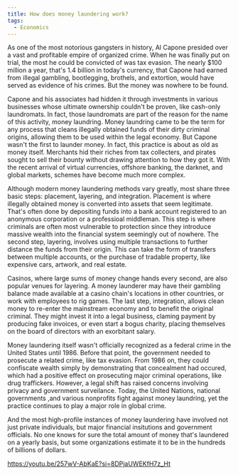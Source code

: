 ```yaml
---
title: How does money laundering work?
tags:
  - Economics
---
```


As one of the most notorious gangsters in history, Al Capone presided over a vast and profitable empire of organized crime. When he was finally put on trial, the most he could be convicted of was tax evasion. The nearly $100 million a year, that's 1.4 billion in today's currency, that Capone had earned from illegal gambling, bootlegging, brothels, and extortion, would have served as evidence of his crimes. But the money was nowhere to be found.

Capone and his associates had hidden it through investments in various businesses whose ultimate ownership couldn't be proven, like cash-only laundromats. In fact, those laundromats are part of the reason for the name of this activity, money laundring. Money laundring came to be the term for any process that cleans illegally obtained funds of their dirty criminal origins, allowing them to be used within the legal economy. But Capone wasn't the first to launder money. In fact, this practice is about as old as money itself. Merchants hid their riches from tax collecters, and pirates sought to sell their bounty without drawing attention to how they got it. With the recent arrival of virtual currencies, offshore banking, the darknet, and global markets, schemes have become much more complex.

Although modern money laundering methods vary greatly, most share three basic steps: placement, layering, and integration. Placement is where illegally obtained money is converted into assets that seem legitimate. That's often done by depositing funds into a bank account registered to an anonymous corporation or a professioal middleman. This step is where criminals are often most vulnerable to protection since they introduce massive wealth into the financial system seemingly out of nowhere. The second step, layering, involves using multiple transactions to further distance the funds from their origin. This can take the form of transfers between multiple accounts, or the purchase of tradable property, like expensive cars, artwork, and real estate.

Casinos, where large sums of money change hands every second, are also popular venues for layering. A money launderer may have their gambling balance made available at a casino chain's locations in other countries, or work with employees to rig games. The last step, integration, allows clean money to re-enter the mainstream economy and to benefit the original criminal. They might invest it into a legal business, claming payment by producing fake invoices, or even start a bogus charity, placing themselves on the board of directors with an exorbitant salary.

Money laundering itself wasn't officially recognized as a federal crime in the United States until 1986. Before that point, the government needed to prosecute a related crime, like tax evasion. From 1986 on, they could confiscate wealth simply by demonstrating that concealment had occured, which had a positive effect on prosecuting major criminal operations, like drug traffickers. However, a legal shift has raised concerns involving privacy and government surveilance. Today, the United Nations, national governments ,and various nonprofits fight against money laundring, yet the practice continues to play a major role in global crime.

And the most high-profile instances of money laundering have involved not just private individuals, but major financial insitutions and government officials. No one knows for sure the total amount of money that's laundered on a yearly basis, but some organizations estimate it to be in the hundreds of billions of dollars.

https://youtu.be/257wV-AbKaE?si=8DPjaUWEKfH7z_Ht
